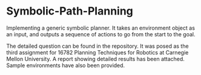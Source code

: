 # Symbolic-Path-Planning
Implementing a generic symbolic planner.  It takes an environment object as an input, and outputs a sequence of actions to go from the start to the goal. 


The detailed question can be found in the repository. It was posed as the third assignment for 16782 Planning Techniques for Robotics at Carnegie Mellon University. A report showing detailed results has been attached. Sample environments have also been provided.
